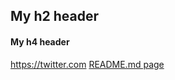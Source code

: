 ## My h2 header
#### My h4 header
<https://twitter.com>
[README.md page](https://github.com/LivChambliss/Markdown/blob/master/README.md)

